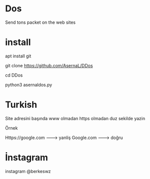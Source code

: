 # Dos
Send tons packet on the web sites

# install
apt install git

git clone https://github.com/AsernaL/DDos

cd DDos

python3 asernaldos.py

# Turkish

Site adresini başında www olmadan https olmadan duz sekilde yazin

Örnek

Https://google.com ---> yanliş
Google.com         ---> doğru

# İnstagram
instagram @berkeswz
